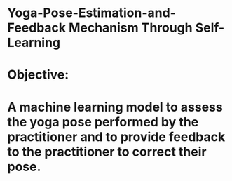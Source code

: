 # Yoga-Pose-Estimation-and-Feedback Mechanism Through Self-Learning

# Objective:

# A machine learning model to assess the yoga pose performed by the practitioner and to provide feedback to the practitioner to correct their pose. 

